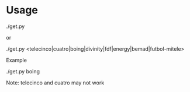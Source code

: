 # Usage

./get.py

or

./get.py <telecinco|cuatro|boing|divinity|fdf|energy|bemad|futbol-mitele>

Example

./get.py boing

Note: telecinco and cuatro may not work
